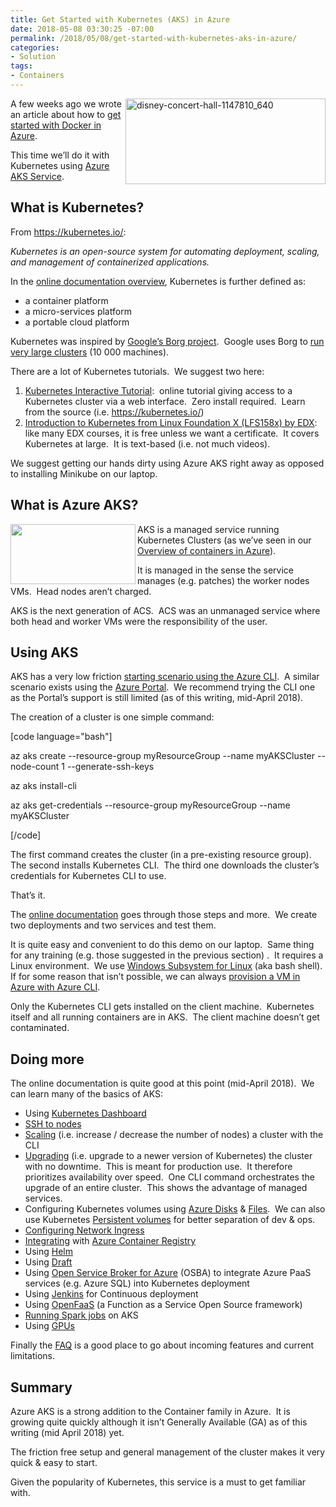 ```yaml
---
title: Get Started with Kubernetes (AKS) in Azure
date: 2018-05-08 03:30:25 -07:00
permalink: /2018/05/08/get-started-with-kubernetes-aks-in-azure/
categories:
- Solution
tags:
- Containers
---
```

<a href="http://vincentlauzon.files.wordpress.com/2018/04/disney-concert-hall-1147810_640.jpg"><img style="border:0 currentcolor;float:right;display:inline;background-image:none;" title="disney-concert-hall-1147810_640" src="http://vincentlauzon.files.wordpress.com/2018/04/disney-concert-hall-1147810_640_thumb.jpg" alt="disney-concert-hall-1147810_640" width="320" height="137" align="right" border="0" /></a>A few weeks ago we wrote an article about how to <a href="http://vincentlauzon.com/2018/04/24/getting-started-with-docker-in-azure/">get started with Docker in Azure</a>.

This time we’ll do it with Kubernetes using <a href="https://docs.microsoft.com/en-us/azure/aks/intro-kubernetes">Azure AKS Service</a>.
<h2>What is Kubernetes?</h2>
From <a title="https://kubernetes.io/" href="https://kubernetes.io/">https://kubernetes.io/</a>:

<em>Kubernetes is an open-source system for automating deployment, scaling, and management of containerized applications.</em>

In the <a href="https://kubernetes.io/docs/concepts/overview/what-is-kubernetes/">online documentation overview</a>, Kubernetes is further defined as:
<ul>
 	<li>a container platform</li>
 	<li>a micro-services platform</li>
 	<li>a portable cloud platform</li>
</ul>
Kubernetes was inspired by <a href="https://www.quora.com/What-is-Borg-at-Google">Google’s Borg project</a>.  Google uses Borg to <a href="https://research.google.com/pubs/pub43438.html">run very large clusters</a> (10 000 machines).

There are a lot of Kubernetes tutorials.  We suggest two here:
<ol>
 	<li><a href="https://kubernetes.io/docs/tutorials/kubernetes-basics/cluster-interactive/">Kubernetes Interactive Tutorial</a>:  online tutorial giving access to a Kubernetes cluster via a web interface.  Zero install required.  Learn from the source (i.e. <a title="https://kubernetes.io/" href="https://kubernetes.io/">https://kubernetes.io/</a>)</li>
 	<li><a href="https://courses.edx.org/courses/course-v1:LinuxFoundationX+LFS158x+1T2018/course/">Introduction to Kubernetes from Linux Foundation X (LFS158x) by EDX</a>:  like many EDX courses, it is free unless we want a certificate.  It covers Kubernetes at large.  It is text-based (i.e. not much videos).</li>
</ol>
We suggest getting our hands dirty using Azure AKS right away as opposed to installing Minikube on our laptop.
<h2>What is Azure AKS?</h2>
<img style="float:left;display:inline;" src="https://vincentlauzon.files.wordpress.com/2018/03/containerservice.png" width="200" height="96" align="left" />

AKS is a managed service running Kubernetes Clusters (as we’ve seen in our <a href="https://vincentlauzon.com/2018/04/04/overview-of-docker-containers-in-azure/">Overview of containers in Azure</a>).

It is managed in the sense the service manages (e.g. patches) the worker nodes VMs.  Head nodes aren’t charged.

AKS is the next generation of ACS.  ACS was an unmanaged service where both head and worker VMs were the responsibility of the user.
<h2>Using AKS</h2>
AKS has a very low friction <a href="https://docs.microsoft.com/en-us/azure/aks/kubernetes-walkthrough">starting scenario using the Azure CLI</a>.  A similar scenario exists using the <a href="https://docs.microsoft.com/en-us/azure/aks/kubernetes-walkthrough">Azure Portal</a>.  We recommend trying the CLI one as the Portal’s support is still limited (as of this writing, mid-April 2018).

The creation of a cluster is one simple command:

[code language="bash"]

az aks create --resource-group myResourceGroup --name myAKSCluster --node-count 1 --generate-ssh-keys

az aks install-cli

az aks get-credentials --resource-group myResourceGroup --name myAKSCluster

[/code]

The first command creates the cluster (in a pre-existing resource group).  The second installs Kubernetes CLI.  The third one downloads the cluster’s credentials for Kubernetes CLI to use.

That’s it.

The <a href="https://docs.microsoft.com/en-us/azure/aks/kubernetes-walkthrough">online documentation</a> goes through those steps and more.  We create two deployments and two services and test them.

It is quite easy and convenient to do this demo on our laptop.  Same thing for any training (e.g. those suggested in the previous section) .  It requires a Linux environment.  We use <a href="https://docs.microsoft.com/en-us/windows/wsl/install-win10">Windows Subsystem for Linux</a> (aka bash shell).  If for some reason that isn’t possible, we can always <a href="https://vincentlauzon.com/2018/04/11/linux-custom-script-docker-sandbox/">provision a VM in Azure with Azure CLI</a>.

Only the Kubernetes CLI gets installed on the client machine.  Kubernetes itself and all running containers are in AKS.  The client machine doesn’t get contaminated.
<h2>Doing more</h2>
The online documentation is quite good at this point (mid-April 2018).  We can learn many of the basics of AKS:
<ul>
 	<li>Using <a href="https://docs.microsoft.com/en-us/azure/aks/kubernetes-dashboard">Kubernetes Dashboard</a></li>
 	<li><a href="https://docs.microsoft.com/en-us/azure/aks/aks-ssh">SSH to nodes</a></li>
 	<li><a href="https://docs.microsoft.com/en-us/azure/aks/scale-cluster">Scaling</a> (i.e. increase / decrease the number of nodes) a cluster with the CLI</li>
 	<li><a href="https://docs.microsoft.com/en-us/azure/aks/upgrade-cluster">Upgrading</a> (i.e. upgrade to a newer version of Kubernetes) the cluster with no downtime.  This is meant for production use.  It therefore prioritizes availability over speed.  One CLI command orchestrates the upgrade of an entire cluster.  This shows the advantage of managed services.</li>
 	<li>Configuring Kubernetes volumes using <a href="https://docs.microsoft.com/en-us/azure/aks/azure-disk-volume">Azure Disks</a> &amp; <a href="https://docs.microsoft.com/en-us/azure/aks/azure-files-volume">Files</a>.  We can also use Kubernetes <a href="https://docs.microsoft.com/en-us/azure/aks/azure-disks-dynamic-pv">Persistent volumes</a> for better separation of dev &amp; ops.</li>
 	<li><a href="https://docs.microsoft.com/en-us/azure/aks/ingress">Configuring Network Ingress</a></li>
 	<li><a href="https://docs.microsoft.com/en-us/azure/container-registry/container-registry-auth-aks?toc=%2fazure%2faks%2ftoc.json">Integrating</a> with <a href="https://vincentlauzon.com/2018/05/01/azure-container-registry-getting-started/">Azure Container Registry</a></li>
 	<li>Using <a href="https://docs.microsoft.com/en-us/azure/aks/kubernetes-helm">Helm</a></li>
 	<li>Using <a href="https://docs.microsoft.com/en-us/azure/aks/kubernetes-draft">Draft</a></li>
 	<li>Using <a href="https://docs.microsoft.com/en-us/azure/aks/integrate-azure">Open Service Broker for Azure</a> (OSBA) to integrate Azure PaaS services (e.g. Azure SQL) into Kubernetes deployment</li>
 	<li>Using <a href="https://docs.microsoft.com/en-us/azure/aks/jenkins-continuous-deployment">Jenkins</a> for Continuous deployment</li>
 	<li>Using <a href="https://docs.microsoft.com/en-us/azure/aks/openfaas">OpenFaaS</a> (a Function as a Service Open Source framework)</li>
 	<li><a href="https://docs.microsoft.com/en-us/azure/aks/spark-job">Running Spark jobs</a> on AKS</li>
 	<li>Using <a href="https://docs.microsoft.com/en-us/azure/aks/gpu-cluster">GPUs</a></li>
</ul>
Finally the <a href="https://docs.microsoft.com/en-us/azure/aks/faq">FAQ</a> is a good place to go about incoming features and current limitations.
<h2>Summary</h2>
Azure AKS is a strong addition to the Container family in Azure.  It is growing quite quickly although it isn’t Generally Available (GA) as of this writing (mid April 2018) yet.

The friction free setup and general management of the cluster makes it very quick &amp; easy to start.

Given the popularity of Kubernetes, this service is a must to get familiar with.
